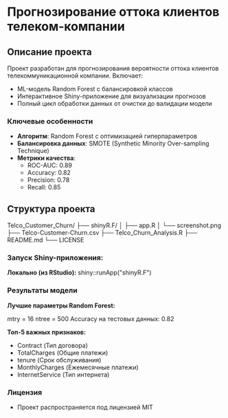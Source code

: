# Прогнозирование оттока клиентов телеком-компании

## Описание проекта

Проект разработан для прогнозирования вероятности оттока клиентов телекоммуникационной компании. Включает:
- ML-модель Random Forest с балансировкой классов
- Интерактивное Shiny-приложение для визуализации прогнозов
- Полный цикл обработки данных от очистки до валидации модели

### Ключевые особенности
- **Алгоритм**: Random Forest с оптимизацией гиперпараметров
- **Балансировка данных**: SMOTE (Synthetic Minority Over-sampling Technique)
- **Метрики качества**:
  - ROC-AUC: 0.89
  - Accuracy: 0.82
  - Precision: 0.78
  - Recall: 0.85


## Структура проекта

Telco_Customer_Churn/
├── shinyR.F/ 
│ ├── app.R 
│ └── screenshot.png 
├── Telco-Customer-Churn.csv 
├── Telco_Churn_Analysis.R 
├── README.md 
└── LICENSE 

### Запуск Shiny-приложения:

**Локально (из RStudio):**
shiny::runApp("shinyR.F")

### Результаты модели 

**Лучшие параметры Random Forest:**

mtry = 16
ntree = 500
Accuracy на тестовых данных: 0.82

**Топ-5 важных признаков:**

- Contract (Тип договора)
- TotalCharges (Общие платежи)
- tenure (Срок обслуживания)
- MonthlyCharges (Ежемесячные платежи)
- InternetService (Тип интернета)


### Лицензия

- Проект распространяется под лицензией MIT

